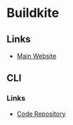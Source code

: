 # Buildkite

## Links

- [Main Website](https://buildkite.com/)

## CLI

### Links

- [Code Repository](https://github.com/buildkite/cli)
